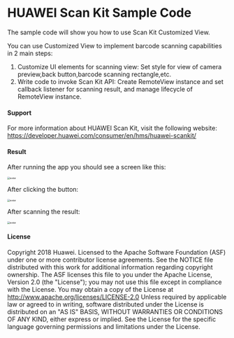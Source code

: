 # HUAWEI Scan Kit Sample Code

The sample code will show you how to use Scan Kit Customized View.

You can use Customized View to implement barcode scanning capabilities in 2 main steps:

1. Customize UI elements for scanning view: Set style for view of camera preview,back button,barcode scanning rectangle,etc.
2. Write code to invoke Scan Kit API: Create RemoteView instance and set callback listener for scanning result, and manage lifecycle of RemoteView instance.

#### Support

For more information about HUAWEI Scan Kit, visit the following website: https://developer.huawei.com/consumer/en/hms/huawei-scankit/

#### Result

After running the app you should see a screen like this:

 <img src="/EntryView.jpg" alt="avatar" style="zoom:35%;" /> 

After clicking the button:

 <img src="/ScanningView.jpg" alt="avatar" style="zoom:35%;" /> 

After scanning the result:

 <img src="/ScanningResultView.jpg" alt="avatar" style="zoom:35%;" /> 

#### License

Copyright 2018 Huawei.
Licensed to the Apache Software Foundation (ASF) under one or more contributor
license agreements.  See the NOTICE file distributed with this work for
additional information regarding copyright ownership.  The ASF licenses this
file to you under the Apache License, Version 2.0 (the "License"); you may not
use this file except in compliance with the License.  You may obtain a copy of
the License at http://www.apache.org/licenses/LICENSE-2.0
Unless required by applicable law or agreed to in writing, software
distributed under the License is distributed on an "AS IS" BASIS, WITHOUT
WARRANTIES OR CONDITIONS OF ANY KIND, either express or implied.  See the
License for the specific language governing permissions and limitations under
the License.
